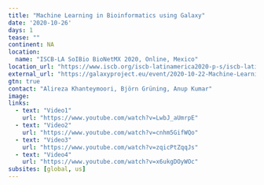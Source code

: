 ```yaml
---
title: "Machine Learning in Bioinformatics using Galaxy"
date: '2020-10-26'
days: 1
tease: ""
continent: NA
location:
  name: "ISCB-LA SoIBio BioNetMX 2020, Online, Mexico"
location_url: "https://www.iscb.org/iscb-latinamerica2020-p-s/iscb-latinamerica2020-worktut"
external_url: "https://galaxyproject.eu/event/2020-10-22-Machine-Learning-ISCB2020/"
gtn: true
contact: "Alireza Khanteymoori, Björn Grüning, Anup Kumar"
image:
links:
  - text: "Video1"
    url: "https://www.youtube.com/watch?v=LwbJ_aUmrpE"
  - text: "Video2"
    url: "https://www.youtube.com/watch?v=cnhm5GifWQo"
  - text: "Video3"
    url: "https://www.youtube.com/watch?v=zqicPtZqqJs"
  - text: "Video4"
    url: "https://www.youtube.com/watch?v=x6ukgDOyWOc"
subsites: [global, us]
---
```

